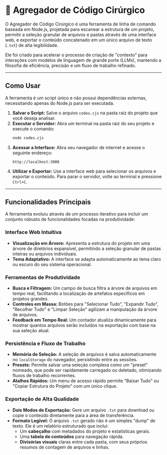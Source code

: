 # 🔬 Agregador de Código Cirúrgico

O Agregador de Código Cirúrgico é uma ferramenta de linha de comando baseada em Node.js, projetada para escanear a estrutura de um projeto, permitir a seleção granular de arquivos e pastas através de uma interface web, e exportar o conteúdo concatenado em um único arquivo de texto (`.txt`) de alta legibilidade.

Ele foi criado para acelerar o processo de criação de "contexto" para interações com modelos de linguagem de grande porte (LLMs), mantendo a filosofia de eficiência, precisão e um fluxo de trabalho refinado.

---

## Como Usar

A ferramenta é um script único e não possui dependências externas, necessitando apenas do Node.js para ser executada.

1.  **Salvar o Script:** Salve o arquivo `codes.cjs` na pasta raiz do projeto que você deseja analisar.
2.  **Executar o Servidor:** Abra um terminal na pasta raiz do seu projeto e execute o comando:
    ```sh
    node codes.cjs
    ```
3.  **Acessar a Interface:** Abra seu navegador de internet e acesse o seguinte endereço:
    ```
    http://localhost:3000
    ```
4.  **Utilizar e Exportar:** Use a interface web para selecionar os arquivos e exportar o conteúdo. Para parar o servidor, volte ao terminal e pressione `Ctrl+C`.

---

## Funcionalidades Principais

A ferramenta evoluiu através de um processo iterativo para incluir um conjunto robusto de funcionalidades focadas na produtividade:

### Interface Web Intuitiva
-   **Visualização em Árvore:** Apresenta a estrutura do projeto em uma árvore de diretórios expansível, permitindo a seleção granular de pastas inteiras ou arquivos individuais.
-   **Tema Adaptativo:** A interface se adapta automaticamente ao tema claro ou escuro do seu sistema operacional.

### Ferramentas de Produtividade
-   **Busca e Filtragem:** Um campo de busca filtra a árvore de arquivos em tempo real, facilitando a localização de artefatos específicos em projetos grandes.
-   **Controles em Massa:** Botões para "Selecionar Tudo", "Expandir Tudo", "Recolher Tudo" e "Limpar Seleção" agilizam a manipulação da árvore de arquivos.
-   **Feedback em Tempo Real:** Um contador atualiza dinamicamente para mostrar quantos arquivos serão incluídos na exportação com base na sua seleção atual.

### Persistência e Fluxo de Trabalho
-   **Memória de Seleção:** A seleção de arquivos é salva automaticamente no `localStorage` do navegador, persistindo entre as sessões.
-   **Presets:** Permite salvar uma seleção complexa como um "preset" nomeado, que pode ser rapidamente carregado ou deletado, otimizando fluxos de trabalho recorrentes.
-   **Atalhos Rápidos:** Um menu de acesso rápido permite "Baixar Tudo" ou "Copiar Estrutura do Projeto" com um único clique.

### Exportação de Alta Qualidade
-   **Dois Modos de Exportação:** Gere um arquivo `.txt` para download ou copie o conteúdo diretamente para a área de transferência.
-   **Formato Legível:** O arquivo `.txt` gerado não é um simples "dump" de texto. Ele é um relatório estruturado que inclui:
    -   Um **cabeçalho** com metadados do projeto e estatísticas gerais.
    -   Uma **tabela de conteúdos** para navegação rápida.
    -   **Divisórias visuais** claras entre cada pasta, com seus próprios resumos de contagem de arquivos e linhas.
